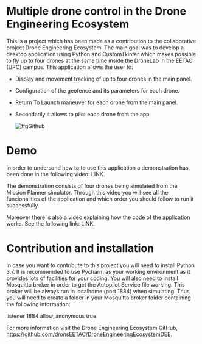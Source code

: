 **<h1>Multiple drone control in the Drone Engineering Ecosystem</h1>**

This is a project which has been made as a contribution to the collaborative project Drone Engineering Ecosystem. The main goal was to develop a desktop application using Python and CustomTkinter which makes possible to fly up to four drones at the same time inside the DroneLab in the EETAC (UPC) campus. This application allows the user to:
  - Display and movement tracking of up to four drones in the main panel.
  - Configuration of the geofence and its parameters for each drone.
  - Return To Launch maneuver for each drone from the main panel.
  - Secondarily it allows to pilot each drone from the app.

    ![tfgGithub](https://github.com/adolfosanmartin/adolfosanmartin-Multiple-Drone-Control-DEE/assets/159135459/ae946a58-3359-465f-88e9-b2ae0643d1c3)
    

**<h1>Demo</h1>**

In order to undersand how to to use this application a demonstration has been done in the following video: LINK.

The demonstration consists of four drones being simulated from the Mission Planner simulator. Through this video you will see all the funcionalities of the application and which order you should follow to run it successfully.

Moreover there is also a video explaining how the code of the application works. See the following link: LINK. 


**<h1>Contribution and installation</h1>**

In case you want to contribute to this project you will need to install Python 3.7. It is recommended to use Pycharm as your working environment as it provides lots of facilities for your coding. You will also need to install Mosquitto broker in order to get the Autopilot Service file working. This broker will be always run in localhome (port 1884) when simulating. Thus you will need to create a folder in your Mosquitto broker folder containing the following information:

listener 1884
allow_anonymous true

For more information visit the Drone Engineering Ecosystem GitHub, https://github.com/dronsEETAC/DroneEngineeringEcosystemDEE.
    
